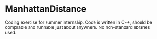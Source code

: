 # ManhattanDistance
Coding exercise for summer internship.
Code is written in C++, should be compilable and runnable just about anywhere.
No non-standard libraries used.
